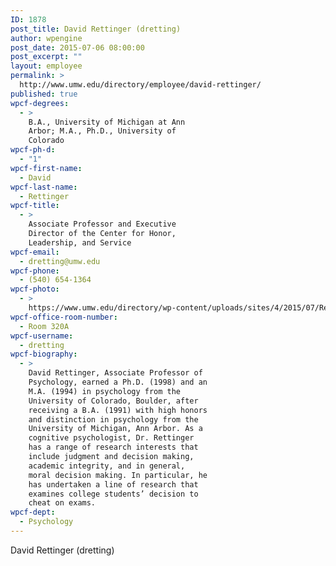 ```yaml
---
ID: 1878
post_title: David Rettinger (dretting)
author: wpengine
post_date: 2015-07-06 08:00:00
post_excerpt: ""
layout: employee
permalink: >
  http://www.umw.edu/directory/employee/david-rettinger/
published: true
wpcf-degrees:
  - >
    B.A., University of Michigan at Ann
    Arbor; M.A., Ph.D., University of
    Colorado
wpcf-ph-d:
  - "1"
wpcf-first-name:
  - David
wpcf-last-name:
  - Rettinger
wpcf-title:
  - >
    Associate Professor and Executive
    Director of the Center for Honor,
    Leadership, and Service
wpcf-email:
  - dretting@umw.edu
wpcf-phone:
  - (540) 654-1364
wpcf-photo:
  - >
    https://www.umw.edu/directory/wp-content/uploads/sites/4/2015/07/Rettinger-David06.jpg
wpcf-office-room-number:
  - Room 320A
wpcf-username:
  - dretting
wpcf-biography:
  - >
    David Rettinger, Associate Professor of
    Psychology, earned a Ph.D. (1998) and an
    M.A. (1994) in psychology from the
    University of Colorado, Boulder, after
    receiving a B.A. (1991) with high honors
    and distinction in psychology from the
    University of Michigan, Ann Arbor. As a
    cognitive psychologist, Dr. Rettinger
    has a range of research interests that
    include judgment and decision making,
    academic integrity, and in general,
    moral decision making. In particular, he
    has undertaken a line of research that
    examines college students’ decision to
    cheat on exams.
wpcf-dept:
  - Psychology
---
```

David Rettinger (dretting)